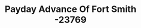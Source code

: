 ---
f_zip-code: 72901
f_state-code: AR
title: Payday Advance Of Fort Smith -23769
f_phone: 479-646-2274
f_city-only: Fort Smith
f_address: 4605 Towson Ave Fort Smith
f_location-unique-id: '23769'
slug: payday-advance-of-fort-smith--23769
updated-on: '2024-05-30T13:46:58.046Z'
created-on: '2024-05-30T13:36:59.803Z'
published-on: '2024-05-30T13:54:32.469Z'
f_city-state: cms/city/fort-smith-ar.md
f_company: cms/company/payday-advance-of-fort-smith-.md
f_state: cms/state/arkansas.md
layout: '[payday-loan].html'
tags: payday-loan
---